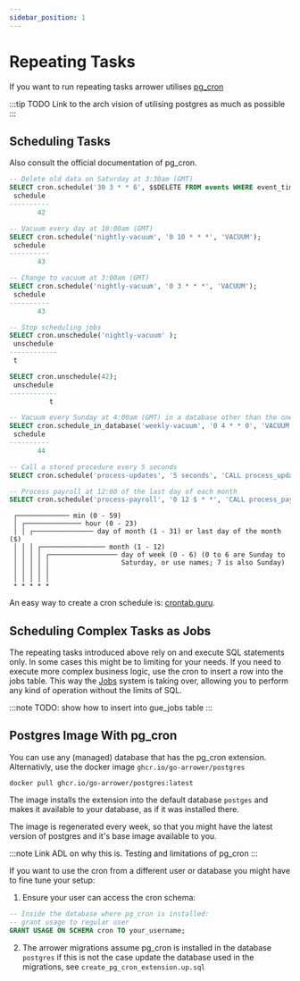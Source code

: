 ```yaml
---
sidebar_position: 1
---
```





# Repeating Tasks

If you want to run repeating tasks arrower utilises [pg_cron](https://github.com/citusdata/pg_cron)

:::tip
TODO Link to the arch vision of utilising postgres as much as possible
:::



## Scheduling Tasks
Also consult the official documentation of pg_cron.

```sql
-- Delete old data on Saturday at 3:30am (GMT)
SELECT cron.schedule('30 3 * * 6', $$DELETE FROM events WHERE event_time < now() - interval '1 week'$$);
 schedule
----------
       42

-- Vacuum every day at 10:00am (GMT)
SELECT cron.schedule('nightly-vacuum', '0 10 * * *', 'VACUUM');
 schedule
----------
       43

-- Change to vacuum at 3:00am (GMT)
SELECT cron.schedule('nightly-vacuum', '0 3 * * *', 'VACUUM');
 schedule
----------
       43

-- Stop scheduling jobs
SELECT cron.unschedule('nightly-vacuum' );
 unschedule 
------------
 t

SELECT cron.unschedule(42);
 unschedule
------------
          t

-- Vacuum every Sunday at 4:00am (GMT) in a database other than the one pg_cron is installed in
SELECT cron.schedule_in_database('weekly-vacuum', '0 4 * * 0', 'VACUUM', 'some_other_database');
 schedule
----------
       44

-- Call a stored procedure every 5 seconds
SELECT cron.schedule('process-updates', '5 seconds', 'CALL process_updates()');

-- Process payroll at 12:00 of the last day of each month
SELECT cron.schedule('process-payroll', '0 12 $ * *', 'CALL process_payroll()');
```

```
 ┌───────────── min (0 - 59)
 │ ┌────────────── hour (0 - 23)
 │ │ ┌─────────────── day of month (1 - 31) or last day of the month ($)
 │ │ │ ┌──────────────── month (1 - 12)
 │ │ │ │ ┌───────────────── day of week (0 - 6) (0 to 6 are Sunday to
 │ │ │ │ │                  Saturday, or use names; 7 is also Sunday)
 │ │ │ │ │
 │ │ │ │ │
 * * * * *
```

An easy way to create a cron schedule is: [crontab.guru](http://crontab.guru/).




## Scheduling Complex Tasks as Jobs
The repeating tasks introduced above rely on and execute SQL statements only. 
In some cases this might be to limiting for your needs.
If you need to execute more complex business logic, use the cron to insert a row into the jobs table. 
This way the [Jobs](./jobs) system is taking over, allowing you to perform any kind of operation without the limits of SQL.

:::note
TODO: show how to insert into gue_jobs table
:::




## Postgres Image With pg_cron

You can use any (managed) database that has the pg_cron extension. Alternativly, use the docker image `ghcr.io/go-arrower/postgres`

```shell
docker pull ghcr.io/go-arrower/postgres:latest
```

The image installs the extension into the default database `postges` and makes it available to your database, 
as if it was installed there.

The image is regenerated every week, so that you might have the latest version of postgres and it's base image available to you.

:::note
Link ADL on why this is. Testing and limitations of pg_cron
:::

If you want to use the cron from a different user or database you might have to fine tune your setup:
1. Ensure your user can access the cron schema:
```sql
-- Inside the database where pg_cron is installed:
-- grant usage to regular user
GRANT USAGE ON SCHEMA cron TO your_username;
```
2. The arrower migrations assume pg_cron is installed in the database `postgres` if this is not the case
update the database used in the migrations, see `create_pg_cron_extension.up.sql` 